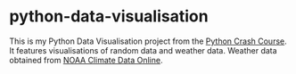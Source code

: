 # python-data-visualisation
This is my Python Data Visualisation project from the [Python Crash Course](https://www.amazon.com/Python-Crash-Course-Eric-Matthes/dp/1718502702). It features visualisations of random data and weather data. Weather data obtained from [NOAA Climate Data Online](https://www.ncdc.noaa.gov/cdo-web/).